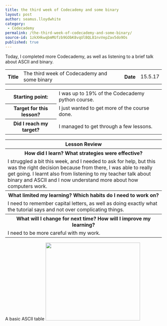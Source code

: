 ```yaml
---
title: the third week of Codecademy and some binary
layout: post
author: seamus.lloydwhite
category:
 - Codecademy
permalink: /the-third-week-of-codecademy-and-some-binary/
source-id: 1zkXHkwqbmMUfzb9GObK8vqUlBQL81nvVepZav5do9Os
published: true
---
```

Today, I completed more Codecademy, as well as listening to a brief talk about ASCII and binary.

<table>
  <tr>
    <th>Title</th>
    <td>The third week of Codecademy and some binary</td>
    <th>Date</th>
    <td>15.5.17</td>
  </tr>
</table>


<table>
  <tr>
    <th>Starting point:</th>
    <td>I was up to 19% of the Codecademy python course.</td>
  </tr>
  <tr>
    <th>Target for this lesson?</th>
    <td>I just wanted to get more of the course done.</td>
  </tr>
  <tr>
    <th>Did I reach my target? </th>
    <td>I managed to get through a few lessons.</td>
  </tr>
</table>


<table>
  <tr>
    <th>Lesson Review</th>
  </tr>
  <tr>
    <th>How did I learn? What strategies were effective? </th>
  </tr>
  <tr>
    <td>I struggled a bit this week, and I needed to ask for help, but this was the right decision because from there, I was able to really get going. I learnt also from listening to my teacher talk about binary and ASCII and I now understand more about how computers work.</td>
  </tr>
  <tr>
    <th>What limited my learning? Which habits do I need to work on? </th>
  </tr>
  <tr>
    <td>I need to remember capital letters, as well as doing exactly what the tutorial says and not over complicating things.</td>
  </tr>
  <tr>
    <th>What will I change for next time? How will I improve my learning?</th>
  </tr>
  <tr>
    <td>I need to be more careful with my work.</td>
  </tr>
</table>

<html>
<body>

A basic ASCII table
<img src="https://upload.wikimedia.org/wikipedia/commons/thumb/8/82/US-ASCII_code_chart.png/1200px-US-ASCII_code_chart.png" style="width:304px;height:250px;">

</body>
</html>
